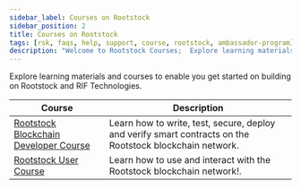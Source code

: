 ```yaml
---
sidebar_label: Courses on Rootstock
sidebar_position: 2
title: Courses on Rootstock
tags: [rsk, faqs, help, support, course, rootstock, ambassador-program]
description: "Welcome to Rootstock Courses;  Explore learning materials and courses to enable you get started on building on Rootstock and RIF Technologies."
---
```


Explore learning materials and courses to enable you get started on building on Rootstock and RIF Technologies.

| Course                                                       | Description                                                                                    |
| ----------------------------------------------------------- | ---------------------------------------------------------------------------------------------- |
| [Rootstock Blockchain Developer Course](https://rsk.thinkific.com/courses/blockchain-developer/) | Learn how to write, test, secure, deploy and verify smart contracts on the Rootstock blockchain network. |
| [Rootstock User Course](https://rsk.thinkific.com/courses/blockchain-user) | Learn how to use and interact with the Rootstock blockchain network!.|
